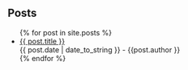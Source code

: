 
## Posts

<ul>
  {% for post in site.posts %}
    <li>
      <a href="{{ post.url }}">{{ post.title }}</a><br>
      {{ post.date | date_to_string }} - {{post.author }}
    </li>
  {% endfor %}
</ul>

